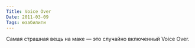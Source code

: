 ```yaml
---
Title: Voice Over
Date: 2011-03-09
Tags: юзабилити
---
```


Самая страшная вещь на маке — это случайно включенный Voice Over.